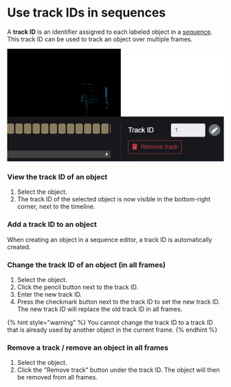 # Use track IDs in sequences

A **track ID** is an identifier assigned to each labeled object in a [sequence](../../background/main-concepts.md#sequences). This track ID can be used to track an object over multiple frames.

![](<../../.gitbook/assets/image (24).png>)

### View the track ID of an object

1. Select the object.
2. The track ID of the selected object is now visible in the bottom-right corner, next to the timeline.&#x20;

### Add a track ID to an object

When creating an object in a sequence editor, a track ID is automatically created.

### Change the track ID of an object (in all frames)

1. Select the object.
2. Click the pencil button next to the track ID.
3. Enter the new track ID.
4. Press the checkmark button next to the track ID to set the new track ID. The new track ID will replace the old track ID in all frames.

{% hint style="warning" %}
You cannot change the track ID to a track ID that is already used by another object in the current frame.
{% endhint %}

### Remove a track / remove an object in all frames

1. Select the object.
2. Click the "Remove track" button under the track ID. The object will then be removed from all frames.
